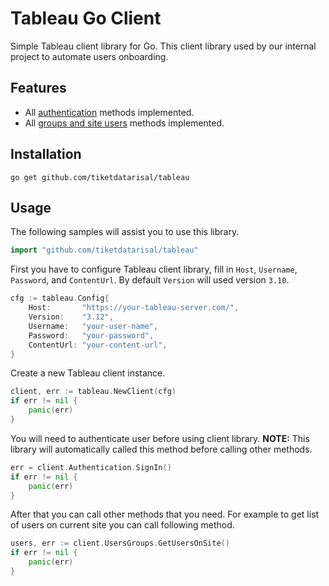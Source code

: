 # Tableau Go Client
Simple Tableau client library for Go. This client library used by our internal project to automate users onboarding.

## Features
* All [authentication](https://help.tableau.com/current/api/rest_api/en-us/REST/rest_api_ref_authentication.htm) methods implemented.
* All [groups and site users](https://help.tableau.com/current/api/rest_api/en-us/REST/rest_api_ref_users_and_groups.htm) methods implemented.

## Installation
```
go get github.com/tiketdatarisal/tableau
```

## Usage
The following samples will assist you to use this library.
```go
import "github.com/tiketdatarisal/tableau"
```
First you have to configure Tableau client library, fill in `Host`, `Username`, `Password`, and `ContentUrl`. By default `Version` will used version `3.10`.
```go
cfg := tableau.Config{
	Host:       "https://your-tableau-server.com/",
	Version:    "3.12",
	Username:   "your-user-name",
	Password:   "your-password",
	ContentUrl: "your-content-url",
}
```
Create a new Tableau client instance.
```go
client, err := tableau.NewClient(cfg)
if err != nil {
	panic(err)
}
```
You will need to authenticate user before using client library. **NOTE:** This library will automatically called this method before calling other methods.
```go
err = client.Authentication.SignIn()
if err != nil {
    panic(err)
}
```
After that you can call other methods that you need. For example to get list of users on current site you can call following method.
```go
users, err := client.UsersGroups.GetUsersOnSite()
if err != nil {
    panic(err)
}
```

